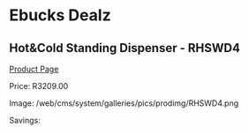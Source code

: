 
# Ebucks Dealz
## Hot&Cold Standing Dispenser - RHSWD4
[Product Page](https://www.ebucks.com/web/shop/productSelected.do?prodId=1214570577&catId=704988430)

Price: R3209.00

Image: /web/cms/system/galleries/pics/prodimg/RHSWD4.png

Savings: 


	